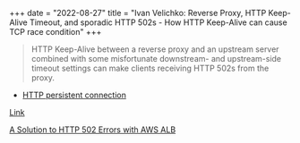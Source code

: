 +++
date = "2022-08-27"
title = "Ivan Velichko: Reverse Proxy, HTTP Keep-Alive Timeout, and sporadic HTTP 502s - How HTTP Keep-Alive can cause TCP race condition"
+++

> HTTP Keep-Alive between a reverse proxy and an upstream server combined with some misfortunate downstream- and upstream-side timeout settings can make clients receiving HTTP 502s from the proxy.

* [HTTP persistent connection](https://en.wikipedia.org/wiki/HTTP_persistent_connection)

[Link](https://iximiuz.com/en/posts/reverse-proxy-http-keep-alive-and-502s/)

[A Solution to HTTP 502 Errors with AWS ALB](https://www.tessian.com/blog/how-to-fix-http-502-errors/)
